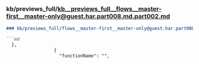 ### kb/previews_full/kb__previews_full__flows__master-first__master-only@guest.har.part008.md.part002.md

```md
### kb/previews_full/flows__master-first__master-only@guest.har.part008.md (part 002)

```md
  },
                  {
                    "functionName": "",

```

```

```

